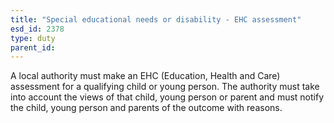 ```yaml
---
title: "Special educational needs or disability - EHC assessment"
esd_id: 2378
type: duty
parent_id:  
---
```


A local authority must make an EHC (Education, Health and Care) assessment for a qualifying child or young person. The authority must take into account the views of that child, young person or parent and must notify the child, young person and parents of the outcome with reasons.

